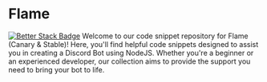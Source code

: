 # Flame
[![Better Stack Badge](https://uptime.betterstack.com/status-badges/v1/monitor/1p7p9.svg)](https://uptime.betterstack.com/?utm_source=status_badge)
Welcome to our code snippet repository for Flame (Canary &amp; Stable)! Here, you'll find helpful code snippets designed to assist you in creating a Discord Bot using NodeJS. Whether you're a beginner or an experienced developer, our collection aims to provide the support you need to bring your bot to life.
